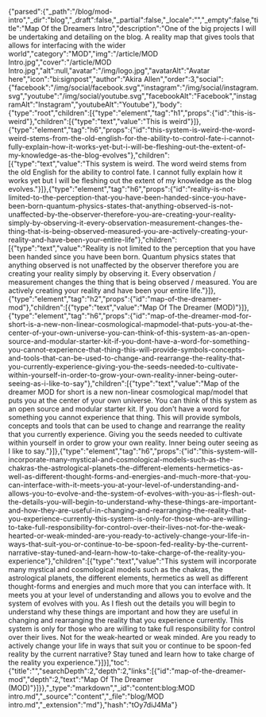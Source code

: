 {"parsed":{"_path":"/blog/mod-intro","_dir":"blog","_draft":false,"_partial":false,"_locale":"","_empty":false,"title":"Map Of the Dreamers Intro","description":"One of the big projects I will be undertaking and detailing on the blog. A reality map that gives tools that allows for interfacing with the wider world","category":"MOD","img":"/article/MOD Intro.jpg","cover":"/article/MOD Intro.jpg","alt":null,"avatar":"/img/logo.jpg","avatarAlt":"Avatar here","icon":"bi:signpost","author":"Akira Allen","order":3,"social":{"facebook":"/img/social/facebook.svg","instagram":"/img/social/instagram.svg","youtube":"/img/social/youtube.svg","facebookAlt":"Facebook","instagramAlt":"Instagram","youtubeAlt":"Youtube"},"body":{"type":"root","children":[{"type":"element","tag":"h1","props":{"id":"this-is-weird"},"children":[{"type":"text","value":"This is weird"}]},{"type":"element","tag":"h6","props":{"id":"this-system-is-weird-the-word-weird-stems-from-the-old-english-for-the-ability-to-control-fate-i-cannot-fully-explain-how-it-works-yet-but-i-will-be-fleshing-out-the-extent-of-my-knowledge-as-the-blog-evolves"},"children":[{"type":"text","value":"This system is weird. The word weird stems from the old English for the ability to control fate. I cannot fully explain how it works yet but I will be fleshing out the extent of my knowledge as the blog evolves."}]},{"type":"element","tag":"h6","props":{"id":"reality-is-not-limited-to-the-perception-that-you-have-been-handed-since-you-have-been-born-quantum-physics-states-that-anything-observed-is-not-unaffected-by-the-observer-therefore-you-are-creating-your-reality-simply-by-observing-it-every-observation-measurement-changes-the-thing-that-is-being-observed-measured-you-are-actively-creating-your-reality-and-have-been-your-entire-life"},"children":[{"type":"text","value":"Reality is not limited to the perception that you have been handed since you have been born. Quantum physics states that anything observed is not unaffected by the observer therefore you are creating your reality simply by observing it. Every observation / measurement changes the thing that is being observed / measured. You are actively creating your reality and have been your entire life."}]},{"type":"element","tag":"h2","props":{"id":"map-of-the-dreamer-mod"},"children":[{"type":"text","value":"Map Of The Dreamer (MOD)"}]},{"type":"element","tag":"h6","props":{"id":"map-of-the-dreamer-mod-for-short-is-a-new-non-linear-cosmological-mapmodel-that-puts-you-at-the-center-of-your-own-universe-you-can-think-of-this-system-as-an-open-source-and-modular-starter-kit-if-you-dont-have-a-word-for-something-you-cannot-experience-that-thing-this-will-provide-symbols-concepts-and-tools-that-can-be-used-to-change-and-rearrange-the-reality-that-you-currently-experience-giving-you-the-seeds-needed-to-cultivate-within-yourself-in-order-to-grow-your-own-reality-inner-being-outer-seeing-as-i-like-to-say"},"children":[{"type":"text","value":"Map of the dreamer MOD for short is a new non-linear cosmological map/model that puts you at the center of your own universe. You can think of this system as an open source and modular starter kit. If you don't have a word for something you cannot experience that thing. This will provide symbols, concepts and tools that can be used to change and rearrange the reality that you currently experience. Giving you the seeds needed to cultivate within yourself in order to grow your own reality. Inner being outer seeing as I like to say."}]},{"type":"element","tag":"h6","props":{"id":"this-system-will-incorporate-many-mystical-and-cosmological-models-such-as-the-chakras-the-astrological-planets-the-different-elements-hermetics-as-well-as-different-thought-forms-and-energies-and-much-more-that-you-can-interface-with-it-meets-you-at-your-level-of-understanding-and-allows-you-to-evolve-and-the-system-of-evolves-with-you-as-i-flesh-out-the-details-you-will-begin-to-understand-why-these-things-are-important-and-how-they-are-useful-in-changing-and-rearranging-the-reality-that-you-experience-currently-this-system-is-only-for-those-who-are-willing-to-take-full-responsibility-for-control-over-their-lives-not-for-the-weak-hearted-or-weak-minded-are-you-ready-to-actively-change-your-life-in-ways-that-suit-you-or-continue-to-be-spoon-fed-reality-by-the-current-narrative-stay-tuned-and-learn-how-to-take-charge-of-the-reality-you-experience"},"children":[{"type":"text","value":"This system will incorporate many mystical and cosmological models such as the chakras, the astrological planets, the different elements, hermetics as well as different thought-forms and energies and much more that you can interface with. It meets you at your level of understanding and allows you to evolve and the system of evolves with you. As I flesh out the details you will begin to understand why these things are important and how they are useful in changing and rearranging the reality that you experience currently. This system is only for those who are willing to take full responsibility for control over their lives. Not for the weak-hearted or weak minded.  Are you ready to actively change your life in ways that suit you or continue to be spoon-fed reality by the current narrative? Stay tuned and learn how to take charge of the reality you experience."}]}],"toc":{"title":"","searchDepth":2,"depth":2,"links":[{"id":"map-of-the-dreamer-mod","depth":2,"text":"Map Of The Dreamer (MOD)"}]}},"_type":"markdown","_id":"content:blog:MOD intro.md","_source":"content","_file":"blog/MOD intro.md","_extension":"md"},"hash":"tOy7diJ4Ma"}